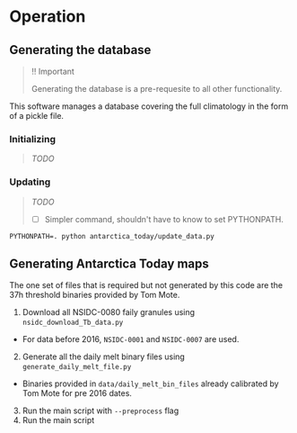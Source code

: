 # Operation

## Generating the database

> ‼️ Important
>
> Generating the database is a pre-requesite to all other functionality.

This software manages a database covering the full climatology in the form of a pickle
file.


### Initializing

> _TODO_


### Updating

> _TODO_
>
> - [ ] Simpler command, shouldn't have to know to set PYTHONPATH.

```
PYTHONPATH=. python antarctica_today/update_data.py
```


## Generating Antarctica Today maps

The one set of files that is required but not generated by this code are the 37h
threshold binaries provided by Tom Mote.

1. Download all NSIDC-0080 faily granules using `nsidc_download_Tb_data.py`
  * For data before 2016, `NSIDC-0001` and `NSIDC-0007` are used.
2. Generate all the daily melt binary files using `generate_daily_melt_file.py`
  * Binaries provided in `data/daily_melt_bin_files` already calibrated by Tom Mote for
    pre 2016 dates.
3. Run the main script with `--preprocess` flag
4. Run the main script
